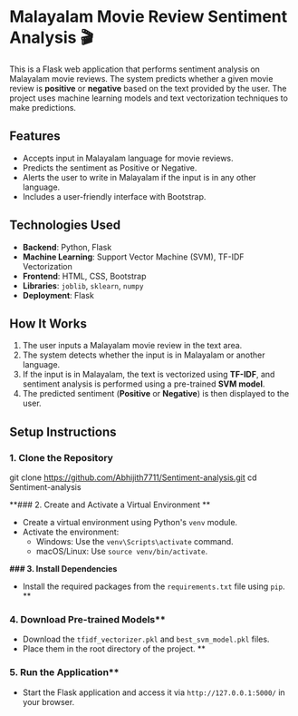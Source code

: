 # Malayalam Movie Review Sentiment Analysis 🎬

This is a Flask web application that performs sentiment analysis on Malayalam movie reviews. The system predicts whether a given movie review is **positive** or **negative** based on the text provided by the user. The project uses machine learning models and text vectorization techniques to make predictions.

## Features
- Accepts input in Malayalam language for movie reviews.
- Predicts the sentiment as Positive or Negative.
- Alerts the user to write in Malayalam if the input is in any other language.
- Includes a user-friendly interface with Bootstrap.
## Technologies Used
- **Backend**: Python, Flask
- **Machine Learning**: Support Vector Machine (SVM), TF-IDF Vectorization
- **Frontend**: HTML, CSS, Bootstrap
- **Libraries**: `joblib`, `sklearn`, `numpy`
- **Deployment**: Flask

## How It Works
1. The user inputs a Malayalam movie review in the text area.
2. The system detects whether the input is in Malayalam or another language.
3. If the input is in Malayalam, the text is vectorized using **TF-IDF**, and sentiment analysis is performed using a pre-trained **SVM model**.
4. The predicted sentiment (**Positive** or **Negative**) is then displayed to the user.

## Setup Instructions

### 1. Clone the Repository

git clone https://github.com/Abhijith7711/Sentiment-analysis.git
cd Sentiment-analysis

**### 2. Create and Activate a Virtual Environment
**
- Create a virtual environment using Python's `venv` module.
- Activate the environment:
  - Windows: Use the `venv\Scripts\activate` command.
  - macOS/Linux: Use `source venv/bin/activate`.

**### 3. Install Dependencies**

- Install the required packages from the `requirements.txt` file using `pip`.
**
### 4. Download Pre-trained Models**

- Download the `tfidf_vectorizer.pkl` and `best_svm_model.pkl` files.
- Place them in the root directory of the project.
**
### 5. Run the Application**

- Start the Flask application and access it via `http://127.0.0.1:5000/` in your browser.
